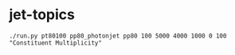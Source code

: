 # jet-topics

`./run.py pt80100 pp80_photonjet pp80 100 5000 4000 1000 0 100 "Constituent Multiplicity"`